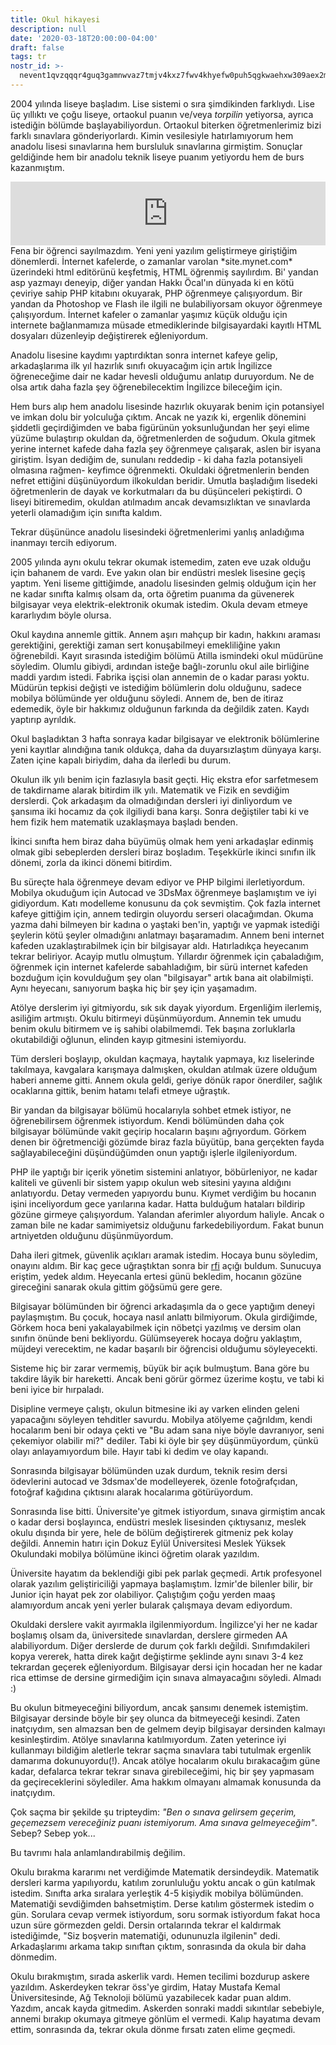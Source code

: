 ```yaml
---
title: Okul hikayesi
description: null
date: '2020-03-18T20:00:00-04:00'
draft: false
tags: tr
nostr_id: >-
  nevent1qvzqqqr4guq3gamnwvaz7tmjv4kxz7fwv4khyefw0puh5qgkwaehxw309aex2mrp0yhxummnw3ezucnpdejqqgyv49c6p9cnj9jzuauh2q9r5udx7t0687suvnunvguxzhyyf6pmgv575s65
---
```



2004 yılında liseye başladım. Lise sistemi o sıra şimdikinden farklıydı. Lise üç yıllıktı ve çoğu liseye, ortaokul puanın ve/veya *torpilin* yetiyorsa, ayrıca istediğin  bölümde başlayabiliyordun. Ortaokul biterken öğretmenlerimiz bizi farklı sınavlara gönderiyorlardı. Kimin vesilesiyle hatırlamıyorum hem anadolu lisesi sınavlarına hem bursluluk sınavlarına girmiştim. Sonuçlar geldiğinde hem bir anadolu teknik liseye puanım yetiyordu hem de burs kazanmıştım. 

<iframe src="https://anchor.fm/delirehberi/embed/episodes/Okul-Hikayesi-emu7on" height="102px" style="width:100%" frameborder="0" scrolling="no"></iframe>

<!--more--> Fena bir öğrenci sayılmazdım. Yeni yeni yazılım geliştirmeye giriştiğim dönemlerdi. İnternet kafelerde, o zamanlar varolan *site.mynet.com* üzerindeki html editörünü keşfetmiş, HTML öğrenmiş sayılırdım. Bi' yandan asp yazmayı deneyip, diğer yandan Hakkı Öcal'ın dünyada ki en kötü çeviriye sahip PHP kitabını okuyarak, PHP öğrenmeye çalışıyordum. Bir yandan da Photoshop ve Flash ile ilgili ne bulabiliyorsam okuyor öğrenmeye çalışıyordum. İnternet kafeler o zamanlar yaşımız küçük olduğu için internete bağlanmamıza müsade etmediklerinde bilgisayardaki kayıtlı HTML dosyaları düzenleyip değiştirerek eğleniyordum. 

Anadolu lisesine kaydımı yaptırdıktan sonra internet kafeye gelip, arkadaşlarıma ilk yıl hazırlık sınıfı okuyacağım için artık İngilizce öğreneceğime dair ne kadar hevesli olduğumu anlatıp duruyordum. Ne de olsa artık daha fazla şey öğrenebilecektim İngilizce bileceğim için.

Hem burs alıp hem anadolu lisesinde hazırlık okuyarak benim için potansiyel ve imkan dolu bir yolculuğa çıktım. Ancak ne yazık ki, ergenlik dönemini şiddetli geçirdiğimden ve baba figürünün yoksunluğundan her şeyi elime yüzüme bulaştırıp okuldan da, öğretmenlerden de soğudum. Okula gitmek yerine internet kafede daha fazla şey öğrenmeye çalışarak, aslen bir isyana giriştim. İsyan dediğim de, sunulanı reddedip - ki daha fazla potansiyeli olmasına rağmen- keyfimce öğrenmekti. Okuldaki öğretmenlerin benden nefret ettiğini düşünüyordum ilkokuldan beridir. Umutla başladığım lisedeki öğretmenlerin de dayak ve korkutmaları da bu düşünceleri pekiştirdi. O liseyi bitiremedim, okuldan atılmadım ancak devamsızlıktan ve sınavlarda yeterli olamadığım için sınıfta kaldım.

Tekrar düşününce anadolu lisesindeki öğretmenlerimi yanlış anladığıma inanmayı tercih ediyorum.

2005 yılında aynı okulu tekrar okumak istemedim, zaten eve uzak olduğu için bahanem de vardı. Eve yakın olan bir endüstri meslek lisesine geçiş yaptım. Yeni liseme gittiğimde, anadolu lisesinden gelmiş olduğum için her ne kadar sınıfta kalmış olsam da, orta öğretim puanıma da güvenerek bilgisayar veya elektrik-elektronik okumak istedim. Okula devam etmeye kararlıydım böyle olursa.

Okul kaydına annemle gittik. Annem aşırı mahçup bir kadın, hakkını araması gerektiğini, gerektiği zaman sert konuşabilmeyi emekliliğine yakın öğrenebildi. Kayıt sırasında istediğim bölümü Atilla ismindeki okul müdürüne söyledim. Olumlu gibiydi, ardından isteğe bağlı-zorunlu okul aile birliğine maddi yardım istedi. Fabrika işçisi olan annemin de o kadar parası yoktu. Müdürün tepkisi değişti ve istediğim bölümlerin dolu olduğunu, sadece mobilya bölümünde yer olduğunu söyledi. Annem de, ben de itiraz edemedik, öyle bir hakkımız olduğunun farkında da değildik zaten. Kaydı yaptırıp ayrıldık.

Okul başladıktan 3 hafta sonraya kadar bilgisayar ve elektronik bölümlerine yeni kayıtlar alındığına tanık oldukça, daha da duyarsızlaştım dünyaya karşı. Zaten içine kapalı biriydim, daha da ilerledi bu durum.

Okulun ilk yılı benim için fazlasıyla basit geçti. Hiç ekstra efor sarfetmesem de takdirname alarak bitirdim ilk yılı. Matematik ve Fizik en sevdiğim derslerdi. Çok arkadaşım da olmadığından dersleri iyi dinliyordum ve şansıma iki hocamız da çok ilgiliydi bana karşı. Sonra değiştiler tabi ki ve hem fizik hem matematik uzaklaşmaya başladı benden. 

İkinci sınıfta hem biraz daha büyümüş olmak hem yeni arkadaşlar edinmiş olmak gibi sebeplerden dersleri biraz boşladım. Teşekkürle ikinci sınıfın ilk dönemi, zorla da ikinci dönemi bitirdim.

Bu süreçte hala öğrenmeye devam ediyor ve PHP bilgimi ilerletiyordum. Mobilya okuduğum için Autocad ve 3DsMax öğrenmeye başlamıştım ve iyi gidiyordum. Katı modelleme konusunu da çok sevmiştim. Çok fazla internet kafeye gittiğim için, annem tedirgin oluyordu serseri olacağımdan. Okuma yazma dahi bilmeyen bir kadına o yaştaki ben'in, yaptığı ve yapmak istediği şeylerin kötü şeyler olmadığını anlatmayı başaramadım. Annem beni internet kafeden uzaklaştırabilmek için bir bilgisayar aldı. Hatırladıkça heyecanım tekrar beliriyor. Acayip mutlu olmuştum. Yıllardır öğrenmek için çabaladığım, öğrenmek için internet kafelerde sabahladığım, bir sürü internet kafeden bozduğum için kovulduğum şey olan "bilgisayar" artık bana ait olabilmişti. Aynı heyecanı, sanıyorum başka hiç bir şey için yaşamadım.

Atölye derslerim iyi gitmiyordu, sık sık dayak yiyordum. Ergenliğim ilerlemiş, asiliğim artmıştı. Okulu bitirmeyi düşünmüyordum. Annemin tek umudu benim okulu bitirmem ve iş sahibi olabilmemdi. Tek başına zorluklarla okutabildiği oğlunun, elinden kayıp gitmesini istemiyordu.

Tüm dersleri boşlayıp, okuldan kaçmaya, haytalık yapmaya, kız liselerinde takılmaya, kavgalara karışmaya dalmışken, okuldan atılmak üzere olduğum haberi anneme gitti. Annem okula geldi, geriye dönük rapor önerdiler, sağlık ocaklarına gittik, benim hatamı telafi etmeye uğraştık. 

Bir yandan da bilgisayar bölümü hocalarıyla sohbet etmek istiyor, ne öğrenebilirsem öğrenmek istiyordum. Kendi bölümünden daha çok bilgisayar bölümünde vakit geçirip hocaların başını ağrıyordum. Görkem denen bir öğretmenciği gözümde biraz fazla büyütüp, bana gerçekten fayda sağlayabileceğini düşündüğümden onun yaptığı işlerle ilgileniyordum.

PHP ile yaptığı bir içerik yönetim sistemini anlatıyor, böbürleniyor, ne kadar kaliteli ve güvenli bir sistem yapıp okulun web sitesini yayına aldığını anlatıyordu. Detay vermeden yapıyordu bunu. Kıymet verdiğim bu hocanın işini inceliyordum gece yarılarına kadar. Hatta bulduğum hataları bildirip gözüne girmeye çalışıyordum. Yalandan aferimler alıyordum haliyle. Ancak o zaman bile ne kadar samimiyetsiz olduğunu farkedebiliyordum. Fakat bunun artniyetden olduğunu düşünmüyordum.

Daha ileri gitmek, güvenlik açıkları aramak istedim. Hocaya bunu söyledim, onayını aldım. Bir kaç gece uğraştıktan sonra bir [rfi](https://en.wikipedia.org/wiki/File_inclusion_vulnerability) açığı buldum.  Sunucuya eriştim, yedek aldım. Heyecanla ertesi günü bekledim, hocanın gözüne gireceğini sanarak okula gittim göğsümü gere gere.

Bilgisayar bölümünden bir öğrenci arkadaşımla da o gece yaptığım deneyi paylaşmıştım. Bu çocuk, hocaya nasıl anlattı bilmiyorum. Okula girdiğimde, Görkem hoca beni yakalayabilmek için nöbetçi yazılmış ve dersim olan sınıfın önünde beni bekliyordu. Gülümseyerek hocaya doğru yaklaştım, müjdeyi verecektim, ne kadar başarılı bir öğrencisi olduğumu söyleyecekti.

Sisteme hiç bir zarar vermemiş, büyük bir açık bulmuştum. Bana göre bu takdire lâyik bir hareketti. Ancak beni görür görmez üzerime koştu, ve tabi ki beni iyice bir hırpaladı. 

Disipline vermeye çalıştı, okulun bitmesine iki ay varken elinden geleni yapacağını söyleyen tehditler savurdu. Mobilya atölyeme çağrıldım, kendi hocalarım beni bir odaya çekti ve "Bu adam sana niye böyle davranıyor, seni çekemiyor olabilir mi?" dediler. Tabi ki öyle bir şey düşünmüyordum, çünkü olayı anlayamıyordum bile. Hayır tabi ki dedim ve olay kapandı. 

Sonrasında bilgisayar bölümünden uzak durdum, teknik resim dersi ödevlerini autocad ve 3dsmax'de modelleyerek, özenle fotoğrafçıdan, fotoğraf kağıdına çıktısını alarak hocalarıma götürüyordum.

Sonrasında lise bitti. Üniversite'ye gitmek istiyordum, sınava girmiştim ancak o kadar dersi boşlayınca, endüstri meslek lisesinden çıktıysanız, meslek okulu dışında bir yere, hele de bölüm değiştirerek gitmeniz pek kolay değildi. Annemin hatırı için Dokuz Eylül Üniversitesi Meslek Yüksek Okulundaki mobilya bölümüne ikinci öğretim olarak yazıldım.

Üniversite hayatım da beklendiği gibi pek parlak geçmedi. Artık profesyonel olarak yazılım geliştiriciliği yapmaya başlamıştım. İzmir'de bilenler bilir, bir Junior için hayat pek zor olabiliyor. Çalıştığım çoğu yerden maaş alamıyordum ancak yeni yerler bularak çalışmaya devam ediyordum.

Okuldaki derslere vakit ayırmakla ilgilenmiyordum. İngilizce'yi her ne kadar boşlamış olsam da, üniversitede sınavlardan, derslere girmeden AA alabiliyordum. Diğer derslerde de durum çok farklı değildi. Sınıfımdakileri kopya vererek, hatta direk kağıt değiştirme şeklinde aynı sınavı 3-4 kez tekrardan geçerek eğleniyordum. Bilgisayar dersi için hocadan her ne kadar rica ettimse de dersine girmediğim için sınava almayacağını söyledi. Almadı :) 

Bu okulun bitmeyeceğini biliyordum, ancak şansımı denemek istemiştim. Bilgisayar dersinde böyle bir şey olunca da bitmeyeceği kesindi. Zaten inatçıydım, sen almazsan ben de gelmem deyip bilgisayar dersinden kalmayı kesinleştirdim. Atölye sınavlarına katılmıyordum. Zaten yeterince iyi kullanmayı bildiğim aletlerle tekrar saçma sınavlara tabi tutulmak ergenlik damarıma dokunuyordu(!). Ancak atölye hocalarım okulu bırakacağım güne kadar, defalarca tekrar tekrar sınava girebileceğimi, hiç bir şey yapmasam da geçireceklerini söylediler. Ama hakkım olmayanı almamak konusunda da inatçıydım. 

Çok saçma bir şekilde şu tripteydim: *"Ben o sınava gelirsem geçerim, geçemezsem vereceğiniz puanı istemiyorum. Ama sınava gelmeyeceğim"*. Sebep? Sebep yok...

Bu tavrımı hala anlamlandırabilmiş değilim.

Okulu bırakma kararımı net verdiğimde Matematik dersindeydik. Matematik dersleri karma yapılıyordu, katılım zorunluluğu yoktu ancak o gün katılmak istedim. Sınıfta arka sıralara yerleştik 4-5 kişiydik mobilya bölümünden. Matematiği sevdiğimden bahsetmiştim. Derse katılım göstermek istedim o gün. Sorulara cevap vermek istiyordum, soru sormak istiyordum fakat hoca uzun süre görmezden geldi. Dersin ortalarında tekrar el kaldırmak istediğimde, "Siz boşverin matematiği, odununuzla ilgilenin" dedi. Arkadaşlarımı arkama takıp sınıftan çıktım, sonrasında da okula bir daha dönmedim.

Okulu bırakmıştım, sırada askerlik vardı. Hemen tecilimi bozdurup askere yazıldım. Askerdeyken tekrar öss'ye girdim, Hatay Mustafa Kemal Üniversitesinde, Ağ Teknoloji bölümü yazabilecek kadar puan aldım. Yazdım, ancak kayda gitmedim. Askerden sonraki maddi sıkıntılar sebebiyle, annemi bırakıp okumaya gitmeye gönlüm el vermedi. Kalıp hayatıma devam ettim, sonrasında da, tekrar okula dönme fırsatı zaten elime geçmedi.
 
